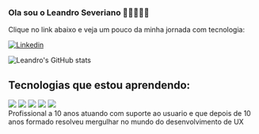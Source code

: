 
### Ola sou o Leandro Severiano 🙋🏻‍♂️👋🏻
Clique no link abaixo e veja um pouco da minha jornada com tecnologia:

[![Linkedin](https://img.shields.io/badge/LinkedIn-0077B5?style=for-the-badge&logo=linkedin&logoColor=white)](https://www.linkedin.com/in/leandroseveriano/)


![Leandro's GitHub stats](https://github-readme-stats.vercel.app/api?username=oleandroseveriano&show_icons=true&theme=transparent)

## Tecnologias que estou aprendendo:

<div style="display: inline_block">
<img align="center alt="html5" src=" https://img.shields.io/badge/GIT-E44C30?style=for-the-badge&logo=git&logoColor=white"/>
<img align="center alt="html5" src="    https://img.shields.io/badge/CSS-239120?&style=for-the-badge&logo=css3&logoColor=white"/>
<img align="center alt="html5" src="https://img.shields.io/badge/HTML5-E34F26?style=for-the-badge&logo=html5&logoColor=white"/>
<img align="center alt="html5" src="https://img.shields.io/badge/JavaScript-323330?style=for-the-badge&logo=javascript&logoColor=F7DF1E"/>
<img align="center alt="html5" src="https://img.shields.io/badge/Visual_Studio-5C2D91?style=for-the-badge&logo=visual%20studio&logoColor=white
"/>
<br>
Profissional a 10 anos atuando com suporte ao usuario e que depois de 10 anos formado resolveu mergulhar no mundo do desenvolvimento de UX 
